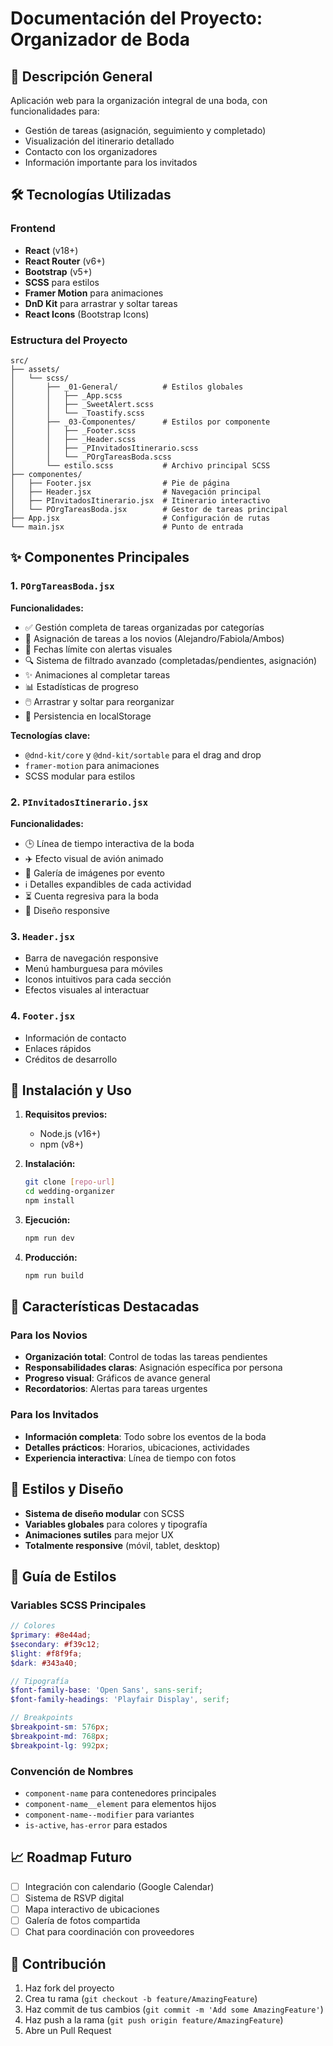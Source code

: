 # Documentación del Proyecto: Organizador de Boda

## 📌 Descripción General
Aplicación web para la organización integral de una boda, con funcionalidades para:
- Gestión de tareas (asignación, seguimiento y completado)
- Visualización del itinerario detallado
- Contacto con los organizadores
- Información importante para los invitados

## 🛠 Tecnologías Utilizadas

### Frontend
- **React** (v18+)
- **React Router** (v6+)
- **Bootstrap** (v5+)
- **SCSS** para estilos
- **Framer Motion** para animaciones
- **DnD Kit** para arrastrar y soltar tareas
- **React Icons** (Bootstrap Icons)

### Estructura del Proyecto
```
src/
├── assets/
│   └── scss/
│       ├── _01-General/          # Estilos globales
│       │   ├── _App.scss
│       │   ├── _SweetAlert.scss
│       │   └── _Toastify.scss
│       ├── _03-Componentes/      # Estilos por componente
│       │   ├── _Footer.scss
│       │   ├── _Header.scss
│       │   ├── _PInvitadosItinerario.scss
│       │   └── _POrgTareasBoda.scss
│       └── estilo.scss           # Archivo principal SCSS
├── componentes/
│   ├── Footer.jsx                # Pie de página
│   ├── Header.jsx                # Navegación principal
│   ├── PInvitadosItinerario.jsx  # Itinerario interactivo
│   └── POrgTareasBoda.jsx        # Gestor de tareas principal
├── App.jsx                       # Configuración de rutas
└── main.jsx                      # Punto de entrada
```

## ✨ Componentes Principales

### 1. `POrgTareasBoda.jsx`
**Funcionalidades:**
- ✅ Gestión completa de tareas organizadas por categorías
- 🎯 Asignación de tareas a los novios (Alejandro/Fabiola/Ambos)
- 📅 Fechas límite con alertas visuales
- 🔍 Sistema de filtrado avanzado (completadas/pendientes, asignación)
- ✨ Animaciones al completar tareas
- 📊 Estadísticas de progreso
- 🖱️ Arrastrar y soltar para reorganizar
- 💾 Persistencia en localStorage

**Tecnologías clave:**
- `@dnd-kit/core` y `@dnd-kit/sortable` para el drag and drop
- `framer-motion` para animaciones
- SCSS modular para estilos

### 2. `PInvitadosItinerario.jsx`
**Funcionalidades:**
- 🕒 Línea de tiempo interactiva de la boda
- ✈️ Efecto visual de avión animado
- 📸 Galería de imágenes por evento
- ℹ️ Detalles expandibles de cada actividad
- ⏳ Cuenta regresiva para la boda
- 📱 Diseño responsive

### 3. `Header.jsx`
- Barra de navegación responsive
- Menú hamburguesa para móviles
- Iconos intuitivos para cada sección
- Efectos visuales al interactuar

### 4. `Footer.jsx`
- Información de contacto
- Enlaces rápidos
- Créditos de desarrollo

## 🚀 Instalación y Uso

1. **Requisitos previos:**
   - Node.js (v16+)
   - npm (v8+)

2. **Instalación:**
   ```bash
   git clone [repo-url]
   cd wedding-organizer
   npm install
   ```

3. **Ejecución:**
   ```bash
   npm run dev
   ```

4. **Producción:**
   ```bash
   npm run build
   ```

## 🌟 Características Destacadas

### Para los Novios
- **Organización total**: Control de todas las tareas pendientes
- **Responsabilidades claras**: Asignación específica por persona
- **Progreso visual**: Gráficos de avance general
- **Recordatorios**: Alertas para tareas urgentes

### Para los Invitados
- **Información completa**: Todo sobre los eventos de la boda
- **Detalles prácticos**: Horarios, ubicaciones, actividades
- **Experiencia interactiva**: Línea de tiempo con fotos

## 🎨 Estilos y Diseño
- **Sistema de diseño modular** con SCSS
- **Variables globales** para colores y tipografía
- **Animaciones sutiles** para mejor UX
- **Totalmente responsive** (móvil, tablet, desktop)

## 📝 Guía de Estilos

### Variables SCSS Principales
```scss
// Colores
$primary: #8e44ad;
$secondary: #f39c12;
$light: #f8f9fa;
$dark: #343a40;

// Tipografía
$font-family-base: 'Open Sans', sans-serif;
$font-family-headings: 'Playfair Display', serif;

// Breakpoints
$breakpoint-sm: 576px;
$breakpoint-md: 768px;
$breakpoint-lg: 992px;
```

### Convención de Nombres
- `component-name` para contenedores principales
- `component-name__element` para elementos hijos
- `component-name--modifier` para variantes
- `is-active`, `has-error` para estados

## 📈 Roadmap Futuro
- [ ] Integración con calendario (Google Calendar)
- [ ] Sistema de RSVP digital
- [ ] Mapa interactivo de ubicaciones
- [ ] Galería de fotos compartida
- [ ] Chat para coordinación con proveedores

## 🤝 Contribución
1. Haz fork del proyecto
2. Crea tu rama (`git checkout -b feature/AmazingFeature`)
3. Haz commit de tus cambios (`git commit -m 'Add some AmazingFeature'`)
4. Haz push a la rama (`git push origin feature/AmazingFeature`)
5. Abre un Pull Request

